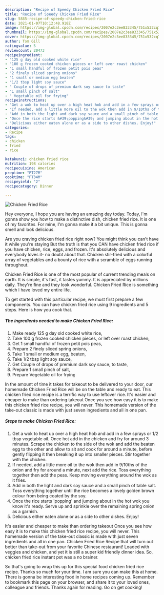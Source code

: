 ```yaml
---
description: "Recipe of Speedy Chicken Fried Rice"
title: "Recipe of Speedy Chicken Fried Rice"
slug: 5885-recipe-of-speedy-chicken-fried-rice
date: 2021-01-07T10:12:48.918Z
image: https://img-global.cpcdn.com/recipes/2007e2c3ee833345/751x532cq70/chicken-fried-rice-recipe-main-photo.jpg
thumbnail: https://img-global.cpcdn.com/recipes/2007e2c3ee833345/751x532cq70/chicken-fried-rice-recipe-main-photo.jpg
cover: https://img-global.cpcdn.com/recipes/2007e2c3ee833345/751x532cq70/chicken-fried-rice-recipe-main-photo.jpg
author: Tom Gill
ratingvalue: 5
reviewcount: 20473
recipeingredient:
- "125 g day old cooked white rice"
- "100 g frozen cooked chicken pieces or left over roast chicken"
- "1 small handful of frozen petit pois peas"
- "2 finely sliced spring onions"
- "1 small or medium egg beaten"
- "1/2 tbsp light soy sauce"
- " Couple of drops of premium dark soy sauce to taste"
- "1 small pinch of salt"
- " Vegetable oil for frying"
recipeinstructions:
- "Get a wok to heat up over a high heat hob and add in a few sprays or 1/2 tbsp vegetable oil. Once hot add in the chicken and fry for around 3 minutes. Scrape the chicken to the side of the wok and add the beaten egg to the other and allow to sit and cook for around a minute, before gently flipping it then breaking it up into smaller pieces. Stir together with the chicken."
- "If needed, add a little more oil to the wok then add in 9/10ths of the onion and fry for around a minute, next add the rice. Toss everything together then add the peas. Keep moving everything around the wok as it fries."
- "Add in both the light and dark soy sauce and a small pinch of table salt. Toss everything together until the rice becomes a lovely golden brown colour from being coated by the soy."
- "Once the rice starts &#39;popping&#39; and jumping about in the hot wok you know it&#39;s ready. Serve up and sprinkle over the remaining spring onion as a garnish."
- "Delicious either eaten alone or as a side to other dishes. Enjoy!"
categories:
- Recipe
tags:
- chicken
- fried
- rice

katakunci: chicken fried rice 
nutrition: 198 calories
recipecuisine: American
preptime: "PT27M"
cooktime: "PT34M"
recipeyield: "2"
recipecategory: Dinner

---
```



![Chicken Fried Rice](https://img-global.cpcdn.com/recipes/2007e2c3ee833345/751x532cq70/chicken-fried-rice-recipe-main-photo.jpg)

Hey everyone, I hope you are having an amazing day today. Today, I'm gonna show you how to make a distinctive dish, chicken fried rice. It is one of my favorites. For mine, I'm gonna make it a bit unique. This is gonna smell and look delicious.

Are you craving chicken fried rice right now? You might think you can&#39;t have it while you&#39;re staying But the truth is that you CAN have chicken fried rice if you have chicken, rice, eggs, and frozen. It&#39;s absolutely delicious and everybody loves it- no doubt about that. Chicken stir-fried with a colorful array of vegetables and a bounty of rice with a scramble of eggs running throughout.

Chicken Fried Rice is one of the most popular of current trending meals on earth. It is simple, it's fast, it tastes yummy. It is appreciated by millions daily. They're fine and they look wonderful. Chicken Fried Rice is something which I have loved my entire life.


To get started with this particular recipe, we must first prepare a few components. You can have chicken fried rice using 9 ingredients and 5 steps. Here is how you cook that.

<!--inarticleads1-->

##### The ingredients needed to make Chicken Fried Rice:

1. Make ready 125 g day old cooked white rice,
1. Take 100 g frozen cooked chicken pieces, or left over roast chicken,
1. Get 1 small handful of frozen petit pois peas,
1. Prepare 2 finely sliced spring onions,
1. Take 1 small or medium egg, beaten,
1. Take 1/2 tbsp light soy sauce,
1. Get  Couple of drops of premium dark soy sauce, to taste,
1. Prepare 1 small pinch of salt,
1. Prepare  Vegetable oil for frying


In the amount of time it takes for takeout to be delivered to your door, our homemade Chicken Fried Rice will be on the table and ready to eat. This chicken fried rice recipe is a terrific way to use leftover rice. It&#39;s easier and cheaper to make than ordering takeout Once you see how easy it is to make this chicken fried rice recipe, you will never. This homemade version of the take-out classic is made with just seven ingredients and all in one pan. 

<!--inarticleads2-->

##### Steps to make Chicken Fried Rice:

1. Get a wok to heat up over a high heat hob and add in a few sprays or 1/2 tbsp vegetable oil. Once hot add in the chicken and fry for around 3 minutes. Scrape the chicken to the side of the wok and add the beaten egg to the other and allow to sit and cook for around a minute, before gently flipping it then breaking it up into smaller pieces. Stir together with the chicken.
1. If needed, add a little more oil to the wok then add in 9/10ths of the onion and fry for around a minute, next add the rice. Toss everything together then add the peas. Keep moving everything around the wok as it fries.
1. Add in both the light and dark soy sauce and a small pinch of table salt. Toss everything together until the rice becomes a lovely golden brown colour from being coated by the soy.
1. Once the rice starts &#39;popping&#39; and jumping about in the hot wok you know it&#39;s ready. Serve up and sprinkle over the remaining spring onion as a garnish.
1. Delicious either eaten alone or as a side to other dishes. Enjoy!


It&#39;s easier and cheaper to make than ordering takeout Once you see how easy it is to make this chicken fried rice recipe, you will never. This homemade version of the take-out classic is made with just seven ingredients and all in one pan. Chicken Fried Rice Recipe that will turn out better than take-out from your favorite Chinese restaurant! Loaded with veggies and chicken, and yet it is still a super kid friendly dinner idea. So, chicken fried rice instant pot was a no brainer. 

So that's going to wrap this up for this special food chicken fried rice recipe. Thanks so much for your time. I am sure you can make this at home. There is gonna be interesting food in home recipes coming up. Remember to bookmark this page on your browser, and share it to your loved ones, colleague and friends. Thanks again for reading. Go on get cooking!
